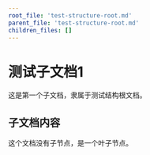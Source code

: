 ```yaml
---
root_file: 'test-structure-root.md'
parent_file: 'test-structure-root.md'
children_files: []
---
```


# 测试子文档1

这是第一个子文档，隶属于测试结构根文档。

## 子文档内容

这个文档没有子节点，是一个叶子节点。
